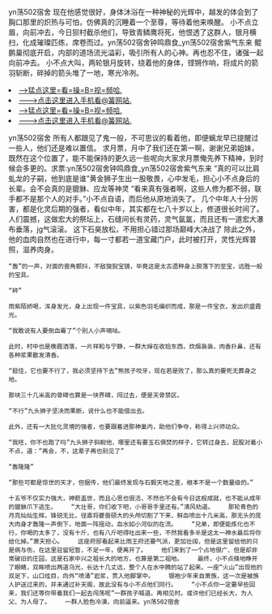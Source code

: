 yn荡502宿舍    现在他感觉很好，身体沐浴在一种神秘的光辉中，越发的体会到了胸口那里的炽热与可怕，仿佛真的沉睡着一个至尊，等待着他来唤醒。    小不点立眉，向前冲去，今日狈村截杀他们，导致青鳞鹰将死，他恨透了这群人，银月横扫，化成璀璨匹练，席卷而过。yn荡502宿舍钟鸣鼎食_yn荡502宿舍紫气东来    鲲鹏巢彻底开启，内部的道场流光溢彩，吸引所有人的心神。再也忍不住，诸强一起向前冲去。    小不点大叫，两轮银月旋转，绕着他的身体，铿锵作响，将成片的箭羽斩断，碎掉的箭头堆了一地，寒光冷冽。

<li><a href="http://zxvyqv191.jue1015.xyz/#md_1016">-->猛点这里=看=操=B=视=频哈.</a></li>
<li><a href="http://zxvyqv191.jue1015.xyz/#md_1016">--->点击这里进入手机看@簧网站.</a></li>





<li><a href="http://zxvyqv191.jue1015.xyz/#md_1016">-->猛点这里=看=操=B=视=频哈.</a></li>
<li><a href="http://zxvyqv191.jue1015.xyz/#md_1016">--->点击这里进入手机看@簧网站.</a></li>



yn荡502宿舍    所有人都跟见了鬼一般，不可思议的看着他，即便螭龙早已提醒过一些人，他们还是难以置信。    求月票，月中了我们还在第一啊，谢谢兄弟姐妹，既然在这个位置了，能不能保持的更久远一些呢向大家求月票俺先养下精神，到时候会多更的。求票:yn荡502宿舍钟鸣鼎食_yn荡502宿舍紫气东来    “真的可以比肩虬龙的子嗣，他到底是谁”黄金狮子生出一股敬畏，心中发毛，担心小不点身后的长辈。会不会真的是貔貅、应龙等神灵
    “看来真有强者啊，这些人修为都不弱，联手都不是那个人的对手。”小不点自语，而后他从原地消失了。    几个中年人十分厉害，都是化灵后期的强者，看似中年，其实都在七八十岁以上，修道很长时间了。    人们震撼，这做宏大的祭坛上，石缝间长有灵药，灵气氤氲，而且还有一道宏大瀑布垂落，jg气滚滚。    这下石昊放松，不用担心错过那场巅峰大决战了    除此之外，他的血肉自然也在进行中，每一寸都若一道宝藏门户，此时被打开，灵性光辉普照，滋养肉身。

    “轰”的一声，对面的兽角颤抖，不敌狻猊宝镜，毕竟这是太古遗种身上脱落下的至宝，远胜一般的宝具。

    “砰”

    雨紫陌娇喝，浑身发光，身上出现一件宝具，以紫色羽毛编织而成，那是一件宝衣，发出炽盛霞光。

    “我敢说有人要倒血霉了”个别人小声嘀咕。

    此时，村中也是晚霞洒落，一片祥和与宁静，一群大婶在收拾东西，炊烟袅袅，肉香扑鼻，还有各种浆果散发清香。

    “挺住，它也要不行了，我必须坚持下去”熊孩子咬牙，现在若是败了，那么真的要死无葬身之地。

    那块三十几米高的骨碑也算是一块界碑，闯过去，便是天骨禁区。

    “不行”九头狮子坚决而果断，说什么也不能借出去。

    此外，还有一大批化灵境的强者，也要跟着进那神巢内，助他们争夺，称得上兴师动众。

    “我呸，你不也跑了吗”九头狮子斜睨他，哪里还有要玉石俱焚的样子，它转过身去，屁股对着小不点，道：“再会，不，这辈子再也别见了”

    “轰隆隆”

    “那些可都是惊世的天才，但据传，他们最终发现与石毅天地之差，根本不是一个数量级的。”

    十五爷不仅实力强大，神箭盖世，而且心思也很活，不然也不会有今日这般成就，也不能从成年的貔貅爪下逃生。    “大壮哥，你们收下吧，小哥哥手里还有。”清风劝道。    那轮青色的月亮灿灿生辉，锋锐无比，径直将夔兽硕大的头颅切割了下来，鲜血喷出十几米高，那无头的庞大肉身才轰隆一声倒下，地面一阵摇动，血水如小河似的在流。    “兄弟，即便能炼化也不行，你喝的太多了，没有十斤，也有八斤吧得吐出来一些，不然我看多半是这太一神水最后将你给化掉。”萧天担心。    这座府邸看起来比雨王府还要气派，更加壮阔，但是这里留给他的只是病与伤，在这里驻留短暂，不足一年，便离开了。    他们来到了一个占地很广、但是却非常破旧的庄园，这是石家中兴之祖长大的地方，也算是第二祖地。    最终，小不点倏地睁开了眼睛，双眸喷出两道乌光，长达十几丈远，整个人在水中腾的站了起来。一座“火山”出现他的双足下，山口炫目，向外“喷涌”岩浆，贯入他脚掌中。    银袍少年来自萧族，这一次是被族人护送过来的，并未通过补天阁，故此没有与小不点他们同行。    “小不点你一定要早些回来，我们还等你带着我们一起去闯荡呢”一群孩子喊道。再相见时。或许他们已经长大，为人父、为人母了。    一群人脸色冷漠，向前逼来。yn荡502宿舍
